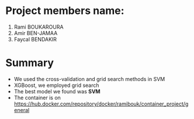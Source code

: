 # Project members name:
1. Rami BOUKAROURA
2. Amir BEN-JAMAA
3. Faycal BENDAKIR

# Summary
- We used the cross-validation and grid search methods in SVM
- XGBoost, we employed grid search
- The best model we found was **SVM**
- The container is on https://hub.docker.com/repository/docker/ramibouk/container_project/general
